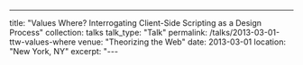 ---
title: "Values Where? Interrogating Client-Side Scripting as a Design Process"
collection: talks
talk_type: "Talk"
permalink: /talks/2013-03-01-ttw-values-where
venue: "Theorizing the Web"
date: 2013-03-01
location: "New York, NY"
excerpt: "---
